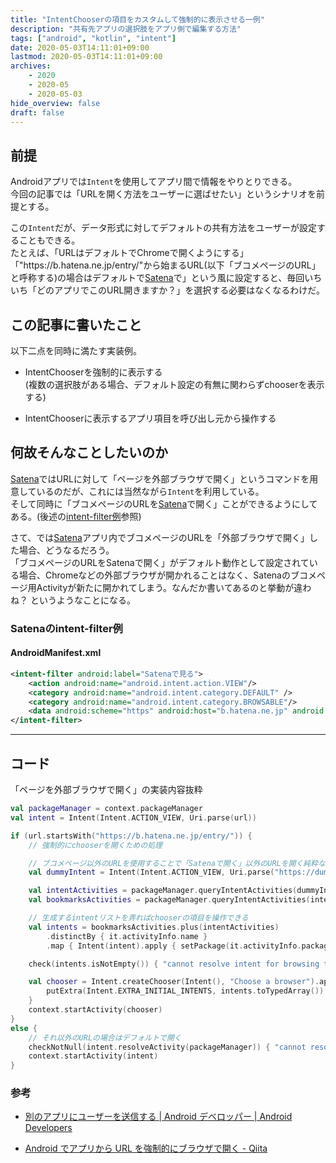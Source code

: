 ```yaml
---
title: "IntentChooserの項目をカスタムして強制的に表示させる一例"
description: "共有先アプリの選択肢をアプリ側で編集する方法"
tags: ["android", "kotlin", "intent"]
date: 2020-05-03T14:11:01+09:00
lastmod: 2020-05-03T14:11:01+09:00
archives:
    - 2020
    - 2020-05
    - 2020-05-03
hide_overview: false
draft: false
---
```


## 前提

Androidアプリでは`Intent`を使用してアプリ間で情報をやりとりできる。  
今回の記事では「URLを開く方法をユーザーに選ばせたい」というシナリオを前提とする。

この`Intent`だが、データ形式に対してデフォルトの共有方法をユーザーが設定することもできる。  
たとえば、「URLはデフォルトでChromeで開くようにする」「"https\://b.hatena.ne.jp/entry/"から始まるURL(以下「ブコメページのURL」と呼称する)の場合はデフォルトで[Satena](https://play.google.com/store/apps/details?id=com.suihan74.satena)で」という風に設定すると、毎回いちいち「どのアプリでこのURL開きますか？」を選択する必要はなくなるわけだ。

## この記事に書いたこと

以下二点を同時に満たす実装例。

- IntentChooserを強制的に表示する  
  (複数の選択肢がある場合、デフォルト設定の有無に関わらずchooserを表示する)

- IntentChooserに表示するアプリ項目を呼び出し元から操作する

## 何故そんなことしたいのか

[Satena](https://play.google.com/store/apps/details?id=com.suihan74.satena)ではURLに対して「ページを外部ブラウザで開く」というコマンドを用意しているのだが、これには当然ながら`Intent`を利用している。  
そして同時に「ブコメページのURLを[Satena](https://play.google.com/store/apps/details?id=com.suihan74.satena)で開く」ことができるようにしてある。(後述の[intent-filter例](#satenaのintent-filter例)参照)

さて、では[Satena](https://play.google.com/store/apps/details?id=com.suihan74.satena)アプリ内でブコメページのURLを「外部ブラウザで開く」した場合、どうなるだろう。  
「ブコメページのURLをSatenaで開く」がデフォルト動作として設定されている場合、Chromeなどの外部ブラウザが開かれることはなく、Satenaのブコメページ用Activityが新たに開かれてしまう。なんだか書いてあるのと挙動が違わね？ というようなことになる。

### Satenaのintent-filter例

#### AndroidManifest.xml

```xml
<intent-filter android:label="Satenaで見る">
    <action android:name="android.intent.action.VIEW"/>
    <category android:name="android.intent.category.DEFAULT" />
    <category android:name="android.intent.category.BROWSABLE"/>
    <data android:scheme="https" android:host="b.hatena.ne.jp" android:pathPrefix="/entry"/>
</intent-filter>
```

---

## コード

「ページを外部ブラウザで開く」の実装内容抜粋

```kt
val packageManager = context.packageManager
val intent = Intent(Intent.ACTION_VIEW, Uri.parse(url))

if (url.startsWith("https://b.hatena.ne.jp/entry/")) {
    // 強制的にchooserを開くための処理

    // ブコメページ以外のURLを使用することで「Satenaで開く」以外のURLを開く純粋な方法を収集する
    val dummyIntent = Intent(Intent.ACTION_VIEW, Uri.parse("https://dummy"))

    val intentActivities = packageManager.queryIntentActivities(dummyIntent, PackageManager.MATCH_ALL)
    val bookmarksActivities = packageManager.queryIntentActivities(intent, PackageManager.MATCH_ALL)

    // 生成するintentリストを弄ればchooserの項目を操作できる
    val intents = bookmarksActivities.plus(intentActivities)
        .distinctBy { it.activityInfo.name }
        .map { Intent(intent).apply { setPackage(it.activityInfo.packageName) } }

    check(intents.isNotEmpty()) { "cannot resolve intent for browsing the website: $url" }

    val chooser = Intent.createChooser(Intent(), "Choose a browser").apply {
        putExtra(Intent.EXTRA_INITIAL_INTENTS, intents.toTypedArray())
    }
    context.startActivity(chooser)
}
else {
    // それ以外のURLの場合はデフォルトで開く
    checkNotNull(intent.resolveActivity(packageManager)) { "cannot resolve intent for browsing the website: $url" }
    context.startActivity(intent)
}
```

### 参考

- [別のアプリにユーザーを送信する | Android デベロッパー | Android Developers](https://developer.android.com/training/basics/intents/sending?hl=ja)

- [Android でアプリから URL を強制的にブラウザで開く - Qiita](https://qiita.com/hota911/items/df669e2179b6a2342f48)
